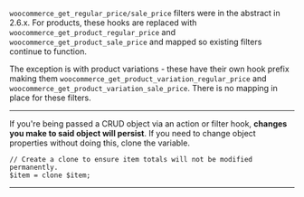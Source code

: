 `woocommerce_get_regular_price/sale_price` filters were in the abstract in 2.6.x. For products, these hooks are replaced with `woocommerce_get_product_regular_price` and `woocommerce_get_product_sale_price` and mapped so existing filters continue to function.

The exception is with product variations - these have their own hook prefix making them `woocommerce_get_product_variation_regular_price` and `woocommerce_get_product_variation_sale_price`. There is no mapping in place for these filters.

---

If you're being passed a CRUD object via an action or filter hook, **changes you make to said object will persist**. If you need to change object properties without doing this, clone the variable.

```
// Create a clone to ensure item totals will not be modified permanently.
$item = clone $item;
```

---